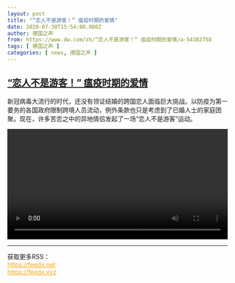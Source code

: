 ```yaml
---
layout: post
title: "“恋人不是游客！” 瘟疫时期的爱情"
date: 2020-07-30T15:54:00.000Z
author: 德国之声
from: https://www.dw.com/zh/“恋人不是游客！” 瘟疫时期的爱情/a-54382758
tags: [ 德国之声 ]
categories: [ news, 德国之声 ]
---
```

<!--1596124440000-->
[“恋人不是游客！” 瘟疫时期的爱情](https://www.dw.com/zh/%E2%80%9C%E6%81%8B%E4%BA%BA%E4%B8%8D%E6%98%AF%E6%B8%B8%E5%AE%A2%EF%BC%81%E2%80%9D%20%E7%98%9F%E7%96%AB%E6%97%B6%E6%9C%9F%E7%9A%84%E7%88%B1%E6%83%85/a-54382758)
------

<div>
<p>新冠病毒大流行的时代，还没有领证结婚的跨国恋人面临巨大挑战。以防疫为第一要务的各国政府限制跨境人员流动，例外条款也只是考虑到了已婚人士的家庭团聚。现在，许多苦恋之中的异地情侣发起了一场“恋人不是游客”运动。</small></p><video src="https://tvdownloaddw-a.akamaihd.net/dwtv_video/flv/vdt_zh/2020/bchi200730_002_coronaliebe_01g_sd_sor.mp4" controls style="width:100%"></video><br><hr><div>获取更多RSS：<br><a href="https://feedx.net" style="color:orange" target="_blank">https://feedx.net</a> <br><a href="https://feedx.xyz" style="color:orange" target="_blank">https://feedx.xyz</a><br></div>
</div>

